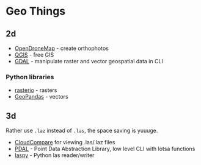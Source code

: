 # Geo Things

## 2d

- [OpenDroneMap](2d/odm.md) - create orthophotos
- [QGIS](2d/qgis.md) - free GIS
- [GDAL](2d/gdal.md) - manipulate raster and vector geospatial data in CLI

### Python libraries

- [rasterio](https://github.com/rasterio/rasterio) - rasters
- [GeoPandas](https://github.com/geopandas/geopandas) - vectors

## 3d

Rather use `.laz` instead of `.las`, the space saving is yuuuge.

- [CloudCompare](https://www.cloudcompare.org/) for viewing .las/.laz files
- [PDAL](3d/pdal.md) - Point Data Abstraction Library, low level CLI with lotsa functions
- [laspy](3d/laspy.md) - Python las reader/writer
